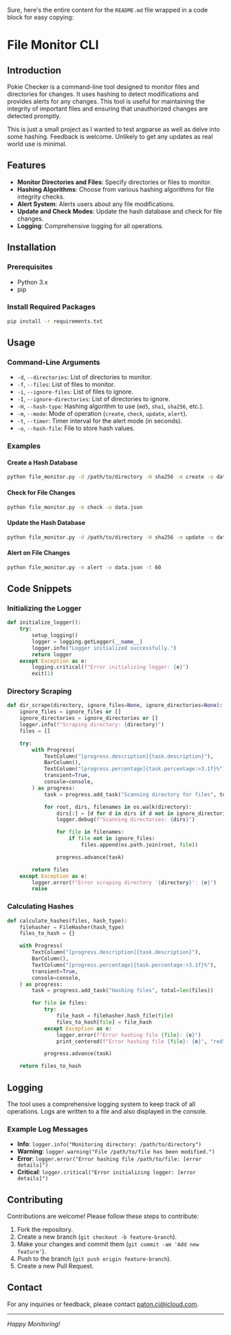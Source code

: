 Sure, here's the entire content for the `README.md` file wrapped in a code block for easy copying:

# File Monitor CLI

## Introduction

Pokie Checker is a command-line tool designed to monitor files and directories for changes. It uses hashing to detect modifications and provides alerts for any changes. This tool is useful for maintaining the integrity of important files and ensuring that unauthorized changes are detected promptly.

This is just a small project as I wanted to test argparse as well as delve into some hashing. Feedback is welcome.
Unlikely to get any updates as real world use is minimal.

## Features

- **Monitor Directories and Files**: Specify directories or files to monitor.
- **Hashing Algorithms**: Choose from various hashing algorithms for file integrity checks.
- **Alert System**: Alerts users about any file modifications.
- **Update and Check Modes**: Update the hash database and check for file changes.
- **Logging**: Comprehensive logging for all operations.

## Installation

### Prerequisites

- Python 3.x
- pip

### Install Required Packages

```bash
pip install -r requirements.txt
```

## Usage

### Command-Line Arguments

- `-d`, `--directories`: List of directories to monitor.
- `-f`, `--files`: List of files to monitor.
- `-i`, `--ignore-files`: List of files to ignore.
- `-I`, `--ignore-directories`: List of directories to ignore.
- `-H`, `--hash-type`: Hashing algorithm to use (`md5`, `sha1`, `sha256`, etc.).
- `-m`, `--mode`: Mode of operation (`create`, `check`, `update`, `alert`).
- `-t`, `--timer`: Timer interval for the alert mode (in seconds).
- `-o`, `--hash-file`: File to store hash values.

### Examples

#### Create a Hash Database

```bash
python file_monitor.py -d /path/to/directory -H sha256 -m create -o data.json
```

#### Check for File Changes

```bash
python file_monitor.py -m check -o data.json
```

#### Update the Hash Database

```bash
python file_monitor.py -d /path/to/directory -H sha256 -m update -o data.json
```

#### Alert on File Changes

```bash
python file_monitor.py -m alert -o data.json -t 60
```

## Code Snippets

### Initializing the Logger

```python
def initialize_logger():
    try:
        setup_logging()
        logger = logging.getLogger(__name__)
        logger.info("Logger initialized successfully.")
        return logger
    except Exception as e:
        logging.critical(f"Error initializing logger: {e}")
        exit(1)
```

### Directory Scraping

```python
def dir_scrape(directory, ignore_files=None, ignore_directories=None):
    ignore_files = ignore_files or []
    ignore_directories = ignore_directories or []
    logger.info(f"Scraping directory: {directory}")
    files = []

    try:
        with Progress(
            TextColumn("[progress.description]{task.description}"),
            BarColumn(),
            TextColumn("[progress.percentage]{task.percentage:>3.1f}%"),
            transient=True,
            console=console,
        ) as progress:
            task = progress.add_task("Scanning directory for files", total=None)

            for root, dirs, filenames in os.walk(directory):
                dirs[:] = [d for d in dirs if d not in ignore_directories]
                logger.debug(f"Scanning directories: {dirs}")

                for file in filenames:
                    if file not in ignore_files:
                        files.append(os.path.join(root, file))

                progress.advance(task)

        return files
    except Exception as e:
        logger.error(f"Error scraping directory '{directory}': {e}")
        raise
```

### Calculating Hashes

```python
def calculate_hashes(files, hash_type):
    filehasher = FileHasher(hash_type)
    files_to_hash = {}

    with Progress(
        TextColumn("[progress.description]{task.description}"),
        BarColumn(),
        TextColumn("[progress.percentage]{task.percentage:>3.1f}%"),
        transient=True,
        console=console,
    ) as progress:
        task = progress.add_task("Hashing files", total=len(files))

        for file in files:
            try:
                file_hash = filehasher.hash_file(file)
                files_to_hash[file] = file_hash
            except Exception as e:
                logger.error(f"Error hashing file {file}: {e}")
                print_centered(f"Error hashing file {file}: {e}", "red", bold=True)

            progress.advance(task)

    return files_to_hash
```

## Logging

The tool uses a comprehensive logging system to keep track of all operations. Logs are written to a file and also displayed in the console.

### Example Log Messages

- **Info**: `logger.info("Monitoring directory: /path/to/directory")`
- **Warning**: `logger.warning("File /path/to/file has been modified.")`
- **Error**: `logger.error("Error hashing file /path/to/file: [error details]")`
- **Critical**: `logger.critical("Error initializing logger: [error details]")`

## Contributing

Contributions are welcome! Please follow these steps to contribute:

1. Fork the repository.
2. Create a new branch (`git checkout -b feature-branch`).
3. Make your changes and commit them (`git commit -am 'Add new feature'`).
4. Push to the branch (`git push origin feature-branch`).
5. Create a new Pull Request.


## Contact

For any inquiries or feedback, please contact [paton.cj@icloud.com](paton.cj@icloud.com).

---

*Happy Monitoring!*
